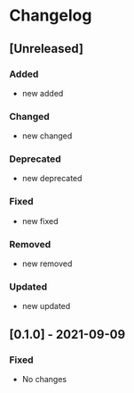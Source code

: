 # Changelog

## [Unreleased]

### Added

- new added

### Changed

- new changed

### Deprecated

- new deprecated

### Fixed

- new fixed

### Removed

- new removed

### Updated

- new updated

## [0.1.0] - 2021-09-09

### Fixed

- No changes
